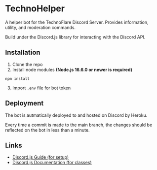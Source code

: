 # TechnoHelper
A helper bot for the TechnoFlare Discord Server. Provides information, utility, and moderation commands.

Build under the Discord.js library for interacting with the Discord API.

## Installation
1. Clone the repo
2. Install node modules **(Node.js 16.6.0 or newer is required)**
```sh-session
npm install
```
3. Import `.env` file for bot token

## Deployment
The bot is autmatically deployed to and hosted on Discord by Heroku.

Every time a commit is made to the main branch, the changes should be reflected on the bot in less than a minute.

## Links
- [Discord.js Guide (for setup)](https://discordjs.guide/)
- [Discord.js Documentation (for classes)](https://discord.js.org/#/docs)
